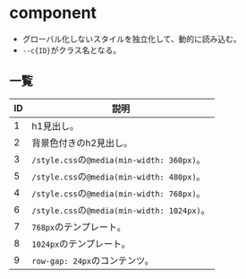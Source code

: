 # component
- グローバル化しないスタイルを独立化して、動的に読み込む。
- `--c{ID}`がクラス名となる。

## 一覧

| ID |  説明 |
| --  | -- |
| 1 | h1見出し。 |
| 2 | 背景色付きのh2見出し。 |
| 3 | `/style.css`の`@media(min-width: 360px)`。 |
| 5 | `/style.css`の`@media(min-width: 480px)`。 |
| 4 | `/style.css`の`@media(min-width: 768px)`。 |
| 6 | `/style.css`の`@media(min-width: 1024px)`。 |
| 7 | `768px`のテンプレート。 |
| 8 | `1024px`のテンプレート。 |
| 9 | `row-gap: 24px`のコンテンツ。 |



